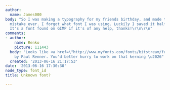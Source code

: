 ```yaml
---
author:
  name: James000
body: "So I was making a typography for my friends birthday, and made the biggest
  mistake ever. I forgot what font I was using. Luckily I saved it halfway through.
  It's a font found on GIMP if it's of any help, thanks!\r\n\r\n"
comments:
- author:
    name: Renko
    picture: 111443
  body: "Looks like <a href=\"http://www.myfonts.com/fonts/bitstream/futura/alternate_cuts.html\">Futura</a>
    by Paul Renner. You'd better hurry to work on that kerning \u2026"
  created: '2013-06-16 21:17:53'
date: '2013-06-16 17:30:30'
node_type: font_id
title: Unknown font?

---
```

